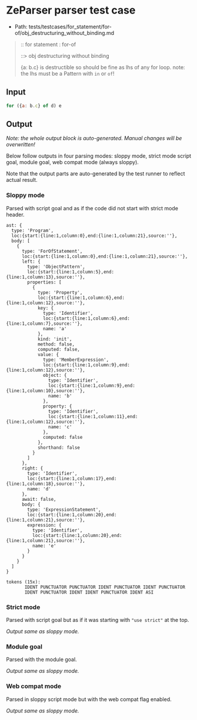 # ZeParser parser test case

- Path: tests/testcases/for_statement/for-of/obj_destructuring_without_binding.md

> :: for statement : for-of
>
> ::> obj destructuring without binding
>
> {a: b.c} is destructible so should be fine as lhs of any for loop. note: the lhs must be a Pattern with `in` or `of`!

## Input

`````js
for ({a: b.c} of d) e
`````

## Output

_Note: the whole output block is auto-generated. Manual changes will be overwritten!_

Below follow outputs in four parsing modes: sloppy mode, strict mode script goal, module goal, web compat mode (always sloppy).

Note that the output parts are auto-generated by the test runner to reflect actual result.

### Sloppy mode

Parsed with script goal and as if the code did not start with strict mode header.

`````
ast: {
  type: 'Program',
  loc:{start:{line:1,column:0},end:{line:1,column:21},source:''},
  body: [
    {
      type: 'ForOfStatement',
      loc:{start:{line:1,column:0},end:{line:1,column:21},source:''},
      left: {
        type: 'ObjectPattern',
        loc:{start:{line:1,column:5},end:{line:1,column:13},source:''},
        properties: [
          {
            type: 'Property',
            loc:{start:{line:1,column:6},end:{line:1,column:12},source:''},
            key: {
              type: 'Identifier',
              loc:{start:{line:1,column:6},end:{line:1,column:7},source:''},
              name: 'a'
            },
            kind: 'init',
            method: false,
            computed: false,
            value: {
              type: 'MemberExpression',
              loc:{start:{line:1,column:9},end:{line:1,column:12},source:''},
              object: {
                type: 'Identifier',
                loc:{start:{line:1,column:9},end:{line:1,column:10},source:''},
                name: 'b'
              },
              property: {
                type: 'Identifier',
                loc:{start:{line:1,column:11},end:{line:1,column:12},source:''},
                name: 'c'
              },
              computed: false
            },
            shorthand: false
          }
        ]
      },
      right: {
        type: 'Identifier',
        loc:{start:{line:1,column:17},end:{line:1,column:18},source:''},
        name: 'd'
      },
      await: false,
      body: {
        type: 'ExpressionStatement',
        loc:{start:{line:1,column:20},end:{line:1,column:21},source:''},
        expression: {
          type: 'Identifier',
          loc:{start:{line:1,column:20},end:{line:1,column:21},source:''},
          name: 'e'
        }
      }
    }
  ]
}

tokens (15x):
       IDENT PUNCTUATOR PUNCTUATOR IDENT PUNCTUATOR IDENT PUNCTUATOR
       IDENT PUNCTUATOR IDENT IDENT PUNCTUATOR IDENT ASI
`````

### Strict mode

Parsed with script goal but as if it was starting with `"use strict"` at the top.

_Output same as sloppy mode._

### Module goal

Parsed with the module goal.

_Output same as sloppy mode._

### Web compat mode

Parsed in sloppy script mode but with the web compat flag enabled.

_Output same as sloppy mode._
